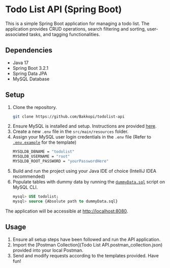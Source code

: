 # Todo List API (Spring Boot)

This is a simple Spring Boot application for managing a todo list. The application provides CRUD operations, search filtering and sorting, user-associated tasks, and tagging functionalities. 

## Dependencies

- Java 17
- Spring Boot 3.2.1
- Spring Data JPA
- MySQL Database

## Setup

1. Clone the repository.
    ```bash
    git clone https://github.com/Bakkopi/todolist-api
   ```
2. Ensure MySQL is installed and setup. Instructions are provided [here](https://www.javatpoint.com/how-to-install-mysql).
3. Create a new `.env` file in the `src/main/resources` folder. 
4. Assign your MySQL user login credentials in the `.env` file (Refer to [`.env.example`](src/main/resources/.env.example) for the template)
   ```bash
   MYSQLDB_DBNAME = "todolist"
   MYSQLDB_USERNAME = "root"
   MYSQLDB_ROOT_PASSWORD = "yourPasswordHere"
   ```   
5. Build and run the project using your Java IDE of choice (IntelliJ IDEA recommended)
6. Populate tables with dummy data by running the [`dummyData.sql`](dummyData.sql) script on MySQL CLI.
   ```sql
   mysql> USE todolist;
   mysql> source {Absolute path to dummyData.sql}
   ```
   
The application will be accessible at [http://localhost:8080](http://localhost:8080). 

## Usage

1. Ensure all setup steps have been followed and run the API application.
2. Import the [Postman Collection](Todo List API.postman_collection.json) provided into your local Postman.
3. Send and modify requests according to the templates provided. Have fun!

